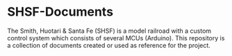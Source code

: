 # SHSF-Documents
The Smith, Huotari &amp; Santa Fe (SHSF) is a model railroad with a custom control system which consists of several MCUs (Arduino). This repository is a collection of documents created or used as reference for the project.
